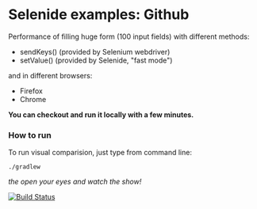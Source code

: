 Selenide examples: Github
========================

Performance of filling huge form (100 input fields) with different methods:

* sendKeys()   (provided by Selenium webdriver)
* setValue()   (provided by Selenide, "fast mode")

and in different browsers:

* Firefox
* Chrome

**You can checkout and run it locally with a few minutes.**

### How to run

To run visual comparision, just type from command line:

```
./gradlew
```

_the open your eyes and watch the show!_


[![Build Status](https://travis-ci.org/selenide-examples/huge-form.png)](https://travis-ci.org/selenide-examples/huge-form)